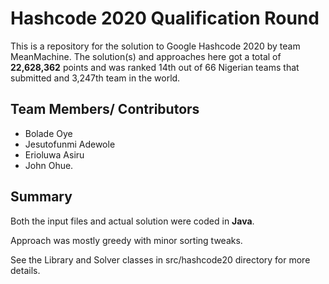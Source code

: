 # Hashcode 2020  Qualification Round
  This is a repository for the solution to Google Hashcode 2020 by team MeanMachine.
The solution(s) and approaches  here got a total of **22,628,362** points and was ranked 14th  out of 66 Nigerian teams that submitted  and 3,247th team in the world.

## Team Members/ Contributors

- Bolade Oye
- Jesutofunmi Adewole
- Erioluwa Asiru
- John Ohue.

## Summary

Both the input files and actual solution were coded in **Java**.

Approach was mostly greedy with minor sorting tweaks.

See the Library and Solver classes in src/hashcode20 directory for more details.